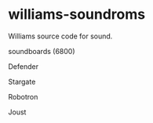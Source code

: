 # williams-soundroms

Williams source code for sound.

soundboards (6800)

Defender

Stargate

Robotron

Joust
